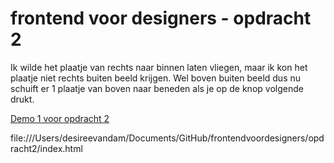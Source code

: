 # frontend voor designers - opdracht 2

Ik wilde het plaatje van rechts naar binnen laten vliegen, maar ik kon het plaatje niet rechts buiten beeld krijgen. Wel boven buiten beeld dus nu schuift er 1 plaatje van boven naar beneden als je op de knop volgende drukt.

[Demo 1 voor opdracht 2](https://koopreynders.github.io/frontendvoordesigners/opdracht1/v1/)

file:///Users/desireevandam/Documents/GitHub/frontendvoordesigners/opdracht2/index.html
